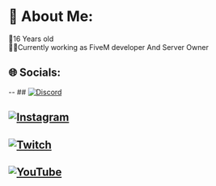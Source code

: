 # 💫 About Me:
👶16 Years old<br>👨‍💻Currently working as FiveM developer And Server Owner<br>


## 🌐 Socials:
-- ## [![Discord](https://img.shields.io/badge/Discord-%237289DA.svg?logo=discord&logoColor=white)](https://discord.gg/https://discord.gg/AQHbsahZsV) 
## [![Instagram](https://img.shields.io/badge/Instagram-%23E4405F.svg?logo=Instagram&logoColor=white)](https://instagram.com/marttttttins) 
## [![Twitch](https://img.shields.io/badge/Twitch-%239146FF.svg?logo=Twitch&logoColor=white)](https://twitch.tv/marttttins) 
## [![YouTube](https://img.shields.io/badge/YouTube-%23FF0000.svg?logo=YouTube&logoColor=white)](https://youtube.com/@marttins2234) 


